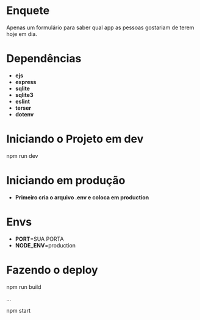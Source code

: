 # Enquete

Apenas um formulário para saber qual app as pessoas gostariam de terem hoje em dia.

# Dependências
- **ejs**
- **express**
- **sqlite**
- **sqlite3**
- **eslint**
- **terser**
- **dotenv**

# Iniciando o Projeto em dev

npm run dev

# Iniciando em produção

- **Primeiro cria o arquivo .env e coloca em production**

# Envs
 - **PORT**=SUA PORTA
 - **NODE_ENV**=production

# Fazendo o deploy

npm run build

...

npm start